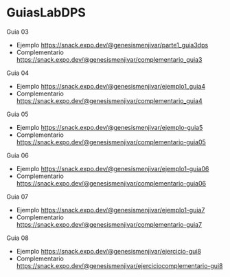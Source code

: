 # GuiasLabDPS

Guia 03
* Ejemplo https://snack.expo.dev/@genesismenjivar/parte1_guia3dps 
* Complementario https://snack.expo.dev/@genesismenjivar/complementario_guia3

Guia 04
* Ejemplo https://snack.expo.dev/@genesismenjivar/ejemplo1_guia4
* Complementario https://snack.expo.dev/@genesismenjivar/complementario_guia4

Guia 05
* Ejemplo https://snack.expo.dev/@genesismenjivar/ejemplo-guia5
* Complementario https://snack.expo.dev/@genesismenjivar/complementario-guia05

Guia 06
* Ejemplo https://snack.expo.dev/@genesismenjivar/ejemplo1-guia06
* Complementario https://snack.expo.dev/@genesismenjivar/complementario-guia06

Guia 07
* Ejemplo https://snack.expo.dev/@genesismenjivar/ejemplo1-guia7
* Complementario https://snack.expo.dev/@genesismenjivar/complementario-guia7

Guia 08
* Ejemplo https://snack.expo.dev/@genesismenjivar/ejercicio-gui8
* Complementario https://snack.expo.dev/@genesismenjivar/ejerciciocomplementario-gui8
